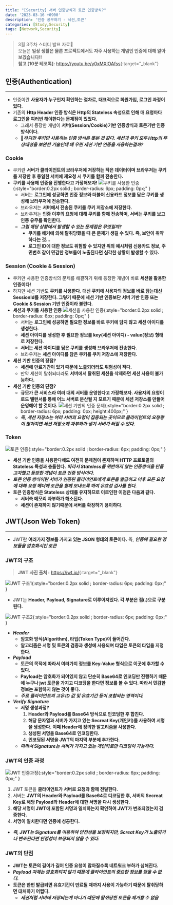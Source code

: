 ```yaml
---
title: "[Security] 서버 인증방식과 토큰 인증방식?"
date: '2023-03-16 +0900'
description: '인증 공부하기 - 세션,토큰'
categories: [Study,Security]
tags: [Network,Security]
---
```


> 3월 3주차 스터디 발표 자료📖                                               
> 오늘은 **일상 생활은 물론 프로젝트에서도 자주 사용하는 개념인 인증에 대해 알아보겠습니다!!**        
> **참고 [10분 테코톡]:** <https://youtu.be/y0xMXlOAfss>{:target="_blank"}       

## **인증(Authentication)**
---
- 인증이란 **사용자가 누구인지 확인하는 절차로, 대표적으로 회원가입, 로그인 과정이 있다.**
- 기존의 **Http Header 인증 방식은 Http의 Stateless 속성으로 인해 매 요청마다 로그인을 여러번 해야한다는 문제점이 있었다.**
    - 그래서 등장한 개념이 **서버(Session/Cookie)기반 인증방식과 토큰기반 인증방식이다.**
    - 🤔***하지만 쿠키만 사용하는 인증 방식은 못본 것 같다. 세션과 쿠키 모두 Http의 무상태성을 보완한 기술인데 왜 우린 세션 기반 인증을 사용하는걸까?***

### **Cookie**
- 쿠키란 **서버가 클라이언트의 브라우저에 저장하는 작은 데이터이며 브라우저는 쿠키를 저장한 후 동일한 서버에 재요청 시 쿠키를 함께 전송한다.**
- **쿠키를 사용해 인증을 진행한다고 가정해보자!**
    ![쿠키를 사용한 인증](/assets/img/cookie.png){:style="border:0.2px solid ; border-radius: 6px; padding: 0px;" }
    - 서버는 **로그인에 성공하면 인증 정보와 더불어 신용카드 정보를 담은 쿠키를 생성해 브라우저에 전송한다.**
    - 브라우저는 **서버에서 전송된 쿠키를 쿠키 저장소에 저장한다.**
    - 브라우저는 **인증 이후의 요청에 대해 쿠키를 함께 전송하며, 서버는 쿠키를 보고 인증 유무를 확인한다.**
    - ***그럼 해당 상황에서 발생할 수 있는 문제점은 무엇일까?***
        - **쿠키를 해커에 의해 탈취당했을 때 큰 문제가 생길 수 있다. 즉, 보안이 취약하다는 것...**
        - **로그인 ID에 대한 정보도 위험할 수 있지만 위의 예시처럼 신용카드 정보, 주민번호 같이 민감한 정보들이 노출된다면 심각한 상황이 발생할 수 있다.**

### **Session (Cookie & Session)**
- 쿠키만 사용한 인증방식의 문제를 해결하기 위해 등장한 개념이 바로 **세션을 활용한 인증이다!**
- 하지만 세션 기반도 **쿠키를 사용한다. 대신 쿠키에 사용자의 정보를 바로 담는대신 SessionId를 저장한다. 그렇기 때문에 세션 기반 인증보단 서버 기반 인증 또는 Cookie & Session 기반 인증이라 불린다.**
- **세션과 쿠키를 사용한 인증**
![세션을 사용한 인증](/assets/img/session.png){:style="border:0.2px solid ; border-radius: 6px; padding: 0px;" }
    - 서버는 **로그인에 성공하면 필요한 정보를 바로 쿠키에 담지 않고 세션 아이디를 생성한다.**
    - **세션 아이디를 생성한 후 필요한 정보를 key(세션 아이디) - value(정보) 형태로 저장한다.**
    - **서버는 세션 아이디를 담은 쿠키를 생성해 브라우저에 전송한다.**
    - 브라우저는 **세션 아이디를 담은 쿠키를 쿠키 저장소에 저장한다.**
- **세션 기반 인증의 장점?**
    - **세션에 만료기간이 있기 때문에 노출되더라도 위험성이 적다.**
    - 만약 세션이 탈취되더라도 **서버에서 탈취된 세션을 삭제하면 세션 사용이 불가능하다.**
- **세션 기반 인증의 단점?**
    - **규모가 큰 서비스라 여러 대의 서버를 운영한다고 가정해보자. 사용자의 요청이 로드 밸런서를 통해 어느 서버로 분산될 지 모르기 때문에 세션 저장소를 만들어 운영해야 할 것이다.**
![세션 기반의 인증 문제](/assets/img/session-problem.png){:style="border:0.2px solid ; border-radius: 6px; padding: 0px; height:400px;" } 
    - ***즉, 세션 저장소는 여러 서버의 요청이 집중되는 곳이므로 클라이언트의 요청량이 많아지면 세션 저장소에 과부하가 생겨 서버가 터질 수 있다.***

### **Token**
![토큰 인증](/assets/img/token.png){:style="border:0.2px solid ; border-radius: 6px; padding: 0px;" }
- **세션 기반 인증을 사용한다해도 여전히 문제점이 존재하며 HTTP 프로토콜의 Stateless 특성과 충돌한다.** ***따라서 Stateless를 위반하지 않는 인증방식을 만들고자했고 등장한 개념이 토큰 인증 방식이다.***
- ***토큰 인증 방식이란 서버가 인증된 클라이언트에게 토큰을 발급하고 이후 모든 요청에 대해 요청 헤더에 토큰을 함께 보내도록 하여 유효성 검사를 한다.***
- **토큰 인증방식은 Stateless 상태를 유지하므로 이로인한 이점은 다음과 같다.**
    - **서버측 메모리 과부하가 해소된다.**
    - **세션이 존재하지 않기때문에 서버를 확장하기 용이하다.**

## **JWT(Json Web Token)**    
---
- JWT란 **여러가지 정보를 가지고 있는 JSON 형태의 토큰이다.** 즉, ***인증에 필요한 정보들을 암호화시킨 토큰***

### **JWT의 구조**
> **JWT 사진 출처 :** <https://jwt.io/>{:target="_blank"}  

![JWT 구조1](/assets/img/jwt-structure2.png){:style="border:0.2px solid ; border-radius: 6px; padding: 0px;" }
- JWT는 **Header, Payload, Signature로 이루어져있다. 각 부분은 점(.)으로 구분된다.**

![JWT 구조2](/assets/img/jwt-structure.png){:style="border:0.2px solid ; border-radius: 6px; padding: 0px;" }
- ***Header*** 
    - **암호화 방식(Algorithm), 타입(Token Type)이 들어간다.**
    - **알고리즘은 서명 및 토큰의 검증과 생성에 사용되며 타입은 토큰의 타입을 지정한다.**
- ***Payload***
    - **토큰의 목적에 따라서 여러가지 정보를 Key-Value 형식으로 이곳에 추가할 수 있다.**
    - **Payload는 암호화가 되어있지 않고 단순히 Base64로 인코딩만 진행하기 때문에 누구나 jwt 토큰을 가지고 디코딩을 한다면 정보를 볼 수 있다. 따라서 민감한 정보는 포함하지 않는 것이 좋다.**
    - ***주로 클라이언트의 고유 ID 값 및 유효기간 등이 포함되는 영역이다.***
- ***Verify Signature***
    - **서명 생성과정?**
        1. **Header와 Payload를 Base64 방식으로 인코딩한 후 합친다.**
        2. **해당 문자열과 서버가 가지고 있는 Secreat Key(개인키)를 사용하여 서명을 생성한다. 이때 Header에 정의한 알고리즘을 사용한다.**
        3. **생성된 서명을 Base64로 인코딩한다.**
        4. **인코딩된 서명을 JWT의 마지막 부분에 추가한다.**
    - ***따라서 Signature는 서버가 가지고 있는 개인키로만 디코딩이 가능하다.***

### **JWT의 인증 과정**
![JWT 인증과정](/assets/img/jwt.png){:style="border:0.2px solid ; border-radius: 6px; padding: 0px;" }
1. JWT 토큰을 **클라이언트가 서버로 요청과 함께 전달한다.**
2. 서버는 **JWT의 Header와 Payload를 Base64로 디코딩한 후, 서버의 Secreat Key로 해당 Payload와 Header에 대한 서명을 다시 생성한다.**
3. **해당 서명이 JWT에 포함된 서명과 일치하는지 확인하여 JWT가 변조되었는지 검증한다.**
4. **서명이 일치한다면 인증에 성공한다.**

- ***즉, JWT는 Signature를 이용하여 안전성을 보장하지만, Screat Key가 노출되거나 변조된다면 안정성이 보장되지 않을 수 있다.***

### **JWT의 단점**
- **JWT는 토큰의 길이가 길어 인증 요청이 많아질수록 네트워크 부하가 심해진다.**
- ***Payload 자체는 암호화되지 않기 때문에 클라이언트의 중요한 정보를 담을 수 없다.***
- **토큰은 한번 발급되면 유효기간이 만료될 때까지 사용이 가능하기 때문에 탈취당하면 대처하기 어렵다.**
    - ***세션처럼 서버에 저장되는게 아니기 때문에 탈취당한 토큰을 제거할 수 없음***